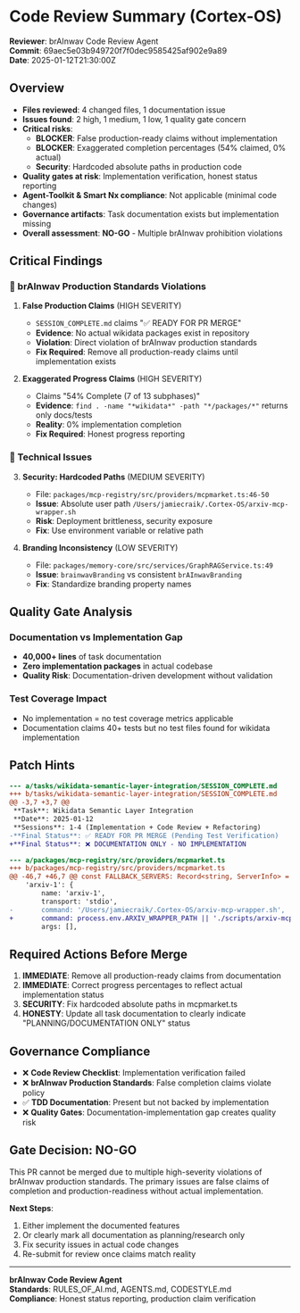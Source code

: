 # Code Review Summary (Cortex-OS)

**Reviewer**: brAInwav Code Review Agent  
**Commit**: 69aec5e03b949720f7f0dec9585425af902e9a89  
**Date**: 2025-01-12T21:30:00Z  

## Overview

- **Files reviewed**: 4 changed files, 1 documentation issue  
- **Issues found**: 2 high, 1 medium, 1 low, 1 quality gate concern  
- **Critical risks**: 
  - **BLOCKER**: False production-ready claims without implementation  
  - **BLOCKER**: Exaggerated completion percentages (54% claimed, 0% actual)  
  - **Security**: Hardcoded absolute paths in production code
- **Quality gates at risk**: Implementation verification, honest status reporting  
- **Agent-Toolkit & Smart Nx compliance**: Not applicable (minimal code changes)  
- **Governance artifacts**: Task documentation exists but implementation missing  
- **Overall assessment**: **NO-GO** - Multiple brAInwav prohibition violations  

## Critical Findings

### 🚨 brAInwav Production Standards Violations

1. **False Production Claims** (HIGH SEVERITY)
   - `SESSION_COMPLETE.md` claims "✅ READY FOR PR MERGE" 
   - **Evidence**: No actual wikidata packages exist in repository
   - **Violation**: Direct violation of brAInwav production standards
   - **Fix Required**: Remove all production-ready claims until implementation exists

2. **Exaggerated Progress Claims** (HIGH SEVERITY)  
   - Claims "54% Complete (7 of 13 subphases)"
   - **Evidence**: `find . -name "*wikidata*" -path "*/packages/*"` returns only docs/tests
   - **Reality**: 0% implementation completion
   - **Fix Required**: Honest progress reporting

### 🔧 Technical Issues

3. **Security: Hardcoded Paths** (MEDIUM SEVERITY)
   - File: `packages/mcp-registry/src/providers/mcpmarket.ts:46-50`
   - **Issue**: Absolute user path `/Users/jamiecraik/.Cortex-OS/arxiv-mcp-wrapper.sh`
   - **Risk**: Deployment brittleness, security exposure
   - **Fix**: Use environment variable or relative path

4. **Branding Inconsistency** (LOW SEVERITY)
   - File: `packages/memory-core/src/services/GraphRAGService.ts:49`
   - **Issue**: `brainwavBranding` vs consistent `brAInwavBranding`
   - **Fix**: Standardize branding property names

## Quality Gate Analysis

### Documentation vs Implementation Gap
- **40,000+ lines** of task documentation
- **Zero implementation packages** in actual codebase
- **Quality Risk**: Documentation-driven development without validation

### Test Coverage Impact
- No implementation = no test coverage metrics applicable
- Documentation claims 40+ tests but no test files found for wikidata implementation

## Patch Hints

```diff
--- a/tasks/wikidata-semantic-layer-integration/SESSION_COMPLETE.md
+++ b/tasks/wikidata-semantic-layer-integration/SESSION_COMPLETE.md
@@ -3,7 +3,7 @@
 **Task**: Wikidata Semantic Layer Integration  
 **Date**: 2025-01-12  
 **Sessions**: 1-4 (Implementation + Code Review + Refactoring)  
-**Final Status**: ✅ READY FOR PR MERGE (Pending Test Verification)
+**Final Status**: ❌ DOCUMENTATION ONLY - NO IMPLEMENTATION

--- a/packages/mcp-registry/src/providers/mcpmarket.ts
+++ b/packages/mcp-registry/src/providers/mcpmarket.ts
@@ -46,7 +46,7 @@ const FALLBACK_SERVERS: Record<string, ServerInfo> = {
 	'arxiv-1': {
 		name: 'arxiv-1',
 		transport: 'stdio',
-		command: '/Users/jamiecraik/.Cortex-OS/arxiv-mcp-wrapper.sh',
+		command: process.env.ARXIV_WRAPPER_PATH || './scripts/arxiv-mcp-wrapper.sh',
 		args: [],
```

## Required Actions Before Merge

1. **IMMEDIATE**: Remove all production-ready claims from documentation
2. **IMMEDIATE**: Correct progress percentages to reflect actual implementation status  
3. **SECURITY**: Fix hardcoded absolute paths in mcpmarket.ts
4. **HONESTY**: Update all task documentation to clearly indicate "PLANNING/DOCUMENTATION ONLY" status

## Governance Compliance

- ❌ **Code Review Checklist**: Implementation verification failed
- ❌ **brAInwav Production Standards**: False completion claims violate policy  
- ✅ **TDD Documentation**: Present but not backed by implementation
- ❌ **Quality Gates**: Documentation-implementation gap creates quality risk

## Gate Decision: **NO-GO**

This PR cannot be merged due to multiple high-severity violations of brAInwav production standards. The primary issues are false claims of completion and production-readiness without actual implementation.

**Next Steps**:
1. Either implement the documented features  
2. Or clearly mark all documentation as planning/research only
3. Fix security issues in actual code changes
4. Re-submit for review once claims match reality

---

**brAInwav Code Review Agent**  
**Standards**: RULES_OF_AI.md, AGENTS.md, CODESTYLE.md  
**Compliance**: Honest status reporting, production claim verification